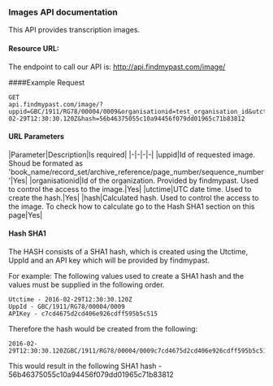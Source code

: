 ### Images API documentation

This API provides transcription images.

#### Resource URL:
The endpoint to call our API is:
   http://api.findmypast.com/image/

####Example Request

```
GET
api.findmypast.com/image/?uppid=GBC/1911/RG78/00004/0009&organisationid=test_organisation_id&utctime=2016-02-29T12:30:30.120Z&hash=56b46375055c10a94456f079dd01965c71b83812

```

#### URL Parameters
|Parameter|Description|Is required|
|-|-|-|-|
|uppid|Id of requested image. Shoud be formated as 'book_name/record_set/archive_reference/page_number/sequence_number'|Yes|
|organisationid|Id of the organization. Provided by findmypast. Used to control the access to the image.|Yes|
|utctime|UTC date time. Used to create the hash.|Yes|
|hash|Calculated hash. Used to control the access to the image. To check how to calculate go to the Hash SHA1 section on this page|Yes|

#### Hash SHA1

The HASH consists of a SHA1 hash, which is created using the Utctime, UppId and an API key which will be provided by findmypast.

For example:
The following values used to create a SHA1 hash and the values must be supplied in the following order.  

```
Utctime - 2016-02-29T12:30:30.120Z
UppId - GBC/1911/RG78/00004/0009
APIKey - c7cd4675d2cd406e926cdff595b5c515
```

Therefore the hash would be created from the following:

```
2016-02-29T12:30:30.120ZGBC/1911/RG78/00004/0009c7cd4675d2cd406e926cdff595b5c515
```

This would result in the following SHA1 hash - 56b46375055c10a94456f079dd01965c71b83812